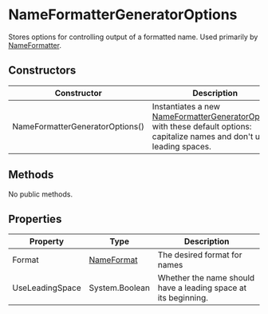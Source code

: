 # NameFormatterGeneratorOptions

Stores options for controlling output of a formatted name. Used primarily by [NameFormatter](nameformatter.md).

## Constructors

| Constructor | Description |
|-------------|-------------|
| NameFormatterGeneratorOptions() | Instantiates a new [NameFormatterGeneratorOptions](nameformattergeneratoroptions.md) with these default options: capitalize names and don't use leading spaces. |

## Methods

No public methods.
## Properties

| Property | Type | Description |
|----------|------|-------------|
| Format | [NameFormat](nameformat.md) | The desired format for names |
| UseLeadingSpace | System.Boolean | Whether the name should have a leading space at its beginning. |
